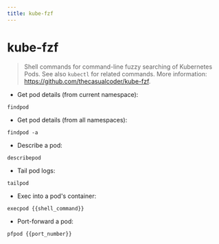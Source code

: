 ```yaml
---
title: kube-fzf
---
```

# kube-fzf

> Shell commands for command-line fuzzy searching of Kubernetes Pods.
> See also `kubectl` for related commands.
> More information: <https://github.com/thecasualcoder/kube-fzf>.

- Get pod details (from current namespace):

`findpod`

- Get pod details (from all namespaces):

`findpod -a`

- Describe a pod:

`describepod`

- Tail pod logs:

`tailpod`

- Exec into a pod's container:

`execpod {{shell_command}}`

- Port-forward a pod:

`pfpod {{port_number}}`
